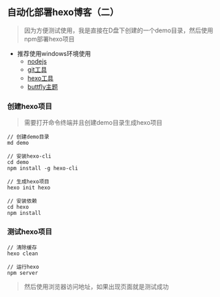 ## 自动化部署hexo博客（二）
> 因为方便测试使用，我是直接在D盘下创建的一个demo目录，然后使用npm部署hexo项目
- 推荐使用windows环境使用
	- [nodejs](https://nodejs.org)
	- [git工具](https://git-scm.com/)
	- [hexo工具](https://hexo.io)
	- [buttfly主题](https://github.com/jerryc127/hexo-theme-butterfly.git)
	

### 创建hexo项目

> 需要打开命令终端并且创建demo目录生成hexo项目
```
// 创建demo目录
md demo

// 安装hexo-cli
cd demo
npm install -g hexo-cli

// 生成hexo项目
hexo init hexo

// 安装依赖
cd hexo
npm install
```
### 测试hexo项目

```
// 清除缓存
hexo clean

// 运行hexo
npm server
```
> 然后使用浏览器访问地址，如果出现页面就是测试成功